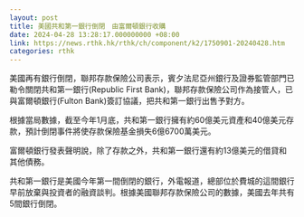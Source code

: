 ```yaml
---
layout: post
title: 美國共和第一銀行倒閉　由富爾頓銀行收購
date: 2024-04-28 13:28:17.000000000 +08:00
link: https://news.rthk.hk/rthk/ch/component/k2/1750901-20240428.htm
categories: rthk
---
```


美國再有銀行倒閉，聯邦存款保險公司表示，賓夕法尼亞州銀行及證券監管部門已勒令關閉共和第一銀行(Republic First Bank)，聯邦存款保險公司作為接管人，已與富爾頓銀行(Fulton Bank)簽訂協議，把共和第一銀行出售予對方。

根據當局數據，截至今年1月底，共和第一銀行擁有約60億美元資產和40億美元存款，預計倒閉事件將使存款保險基金損失6億6700萬美元。

富爾頓銀行發表聲明說，除了存款之外，共和第一銀行還有約13億美元的借貸和其他債務。

共和第一銀行是美國今年第一間倒閉的銀行，外電報道，總部位於費城的這間銀行早前放棄與投資者的融資談判。根據美國聯邦存款保險公司的數據，美國去年共有5間銀行倒閉。
